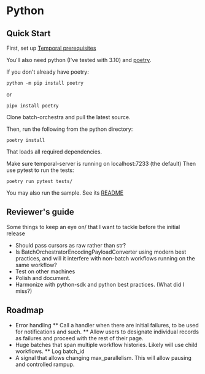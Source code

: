 # Python

## Quick Start

First, set up [Temporal prerequisites](../README.md#quick-start)

You'll also need python (I've tested with 3.10) and [poetry](https://python-poetry.org/).

If you don't already have poetry:

    python -m pip install poetry
    
or

    pipx install poetry

Clone batch-orchestra and pull the latest source.

Then, run the following from the python directory:

    poetry install

That loads all required dependencies. 

Make sure temporal-server is running on localhost:7233 (the default)
Then use pytest to run the tests:

    poetry run pytest tests/

You may also run the sample.  See its [README](./samples/README.md)

## Reviewer's guide

Some things to keep an eye on/ that I want to tackle before the initial release 

* Should pass cursors as raw rather than str?
* Is BatchOrchestratorEncodingPayloadConverter using modern best practices, and will it interfere with non-batch workflows running on the same workflow?
* Test on other machines
* Polish and document.
* Harmonize with python-sdk and python best practices.  (What did I miss?)

## Roadmap
* Error handling
** Call a handler when there are initial failures, to be used for notifications and such.
** Allow users to designate individual records as failures and proceed with the rest of their page.
* Huge batches that span multiple workflow histories.  Likely will use child workflows.
** Log batch_id
* A signal that allows changing max_parallelism.  This will allow pausing and controlled rampup.
